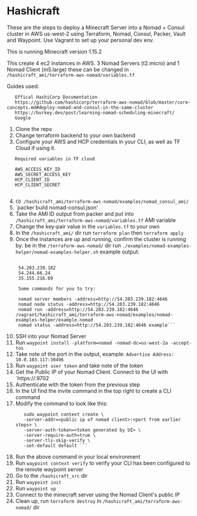 # Hashicraft

These are the steps to deploy a Minecraft Server into a Nomad + Consul cluster in AWS us-west-2 using Terraform, Nomad, Consul, Packer, Vault and Waypoint. Use Vagrant to set up your personal dev env.

This is running Minecraft version 1.15.2

This create 4 ec2 instances in AWS. 3 Nomad Servers (t2.micro) and 1 Nomad Client (m5.large) these can be changed in `/hashicraft_ami/terraform-aws-nomad/variables.tf`

Guides used:

```
   Offical HashiCorp Documentation
   https://github.com/hashicorp/terraform-aws-nomad/blob/master/core-concepts.md#deploy-nomad-and-consul-in-the-same-cluster
   https://burkey.dev/post/learning-nomad-scheduling-minecraft/
   Google
```

1. Clone the repo
2. Change terraform backend to your own backend
3. Configure your AWS and HCP credentials in your CLI, as well as TF Cloud if using it. 
``` 
   Required variables in TF cloud

   AWS_ACCESS_KEY_ID
   AWS_SECRET_ACCESS_KEY
   HCP_CLIENT_ID
   HCP_CLIENT_SECRET
   
```
4. `CD /hashicraft_ami/terraform-aws-nomad/examples/nomad_consul_ami/`
5. `packer build nomad-consul.json'
6. Take the AMI ID output from packer and put into `/hashicraft_ami/terraform-aws-nomad/variables.tf` AMI variable
9. Change the key-pair value in the `variables.tf` to your own
8. In the `/hashicraft_ami/` dir run `terraform plan` then `terraform apply`
9. Once the instances are up and running, confirm the cluster is running by:
   be in the `/terraform-aws-nomad/` dir
   run `./examples/nomad-examples-helper/nomad-examples-helper.sh`
   example output:
   ```Your Nomad servers are running at the following IP addresses:

    54.203.239.182
    54.244.66.24
    35.155.216.69

    Some commands for you to try:

    nomad server members -address=http://54.203.239.182:4646
    nomad node status -address=http://54.203.239.182:4646
    nomad run -address=http://54.203.239.182:4646 /vagrant/hashicraft_ami/terraform-aws-nomad/examples/nomad-examples-helper/example.nomad
    nomad status -address=http://54.203.239.182:4646 example```
   
10. SSH into your Nomad Server
11. Run `waypoint install -platform=nomad -nomad-dc=us-west-2a -accept-tos`
12. Take note of the port in the output, example:
```Advertise Address: 10.0.103.117:30496```
13. Run `waypoint user token` and take note of the token
14. Get the Public IP of your Nomad Client. Connect to the UI with `https://<public ip of nomad client>:9702
15. Authenticate with the token from the previous step
16. In the UI find the invite command in the top right to create a CLI command
17. Modify the command to look like this:
    ``` 
       sudo waypoint context create \
       -server-addr=<public ip of nomad client>:<port from earlier steps> \
       -server-auth-token=<token generated by UI> \
       -server-require-auth=true \
       -server-tls-skip-verify \
       -set-default default ```
18. Run the above command in your local environment
19. Run `waypoint context verify` to verify your CLI has been configured to the remote waypoint server
20. Go to the `/hashicraft_src` dir
21. Run `waypoint init`
22. Run `waypoint up`
23. Connect to the minecraft server using the Nomad Client's public IP
24. Clean up, run `terraform destroy` in `/hashicraft_ami/terraform-aws-nomad/` dir
